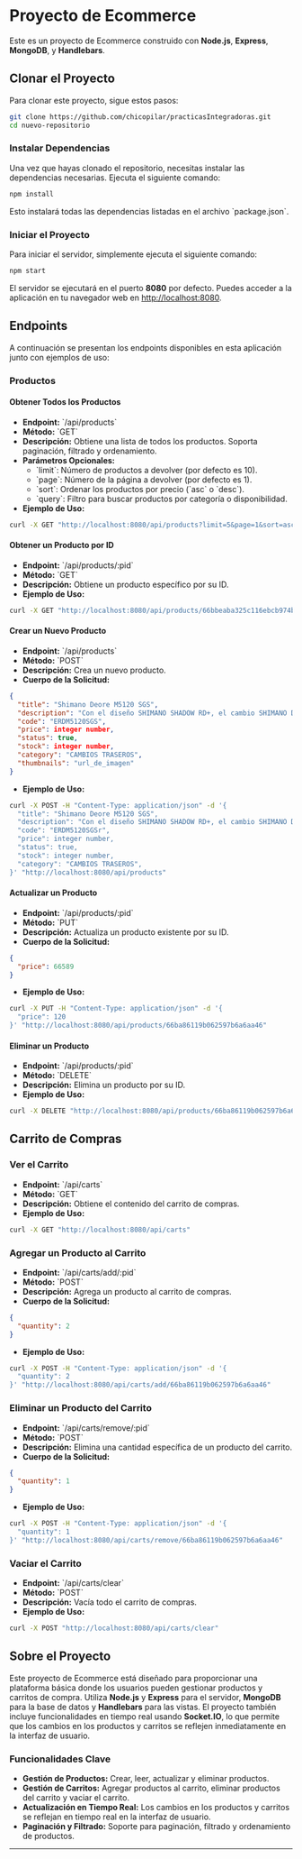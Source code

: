 # Proyecto de Ecommerce

Este es un proyecto de Ecommerce construido con **Node.js**, **Express**, **MongoDB**, y **Handlebars**.

## Clonar el Proyecto

Para clonar este proyecto, sigue estos pasos:

```bash
git clone https://github.com/chicopilar/practicasIntegradoras.git
cd nuevo-repositorio
```

### Instalar Dependencias

Una vez que hayas clonado el repositorio, necesitas instalar las dependencias necesarias. Ejecuta el siguiente comando:

```bash
npm install
```

Esto instalará todas las dependencias listadas en el archivo \`package.json\`.

### Iniciar el Proyecto

Para iniciar el servidor, simplemente ejecuta el siguiente comando:

```bash
npm start
```

El servidor se ejecutará en el puerto **8080** por defecto. Puedes acceder a la aplicación en tu navegador web en [http://localhost:8080](http://localhost:8080).

## Endpoints

A continuación se presentan los endpoints disponibles en esta aplicación junto con ejemplos de uso:

### Productos

#### Obtener Todos los Productos

- **Endpoint:** \`/api/products\`
- **Método:** \`GET\`
- **Descripción:** Obtiene una lista de todos los productos. Soporta paginación, filtrado y ordenamiento.
- **Parámetros Opcionales:**
  - \`limit\`: Número de productos a devolver (por defecto es 10).
  - \`page\`: Número de la página a devolver (por defecto es 1).
  - \`sort\`: Ordenar los productos por precio (\`asc\` o \`desc\`).
  - \`query\`: Filtro para buscar productos por categoría o disponibilidad.
- **Ejemplo de Uso:**

```bash
curl -X GET "http://localhost:8080/api/products?limit=5&page=1&sort=asc&query=category=DESCARRILADORES"
```

#### Obtener un Producto por ID

- **Endpoint:** \`/api/products/:pid\`
- **Método:** \`GET\`
- **Descripción:** Obtiene un producto específico por su ID.
- **Ejemplo de Uso:**

```bash
curl -X GET "http://localhost:8080/api/products/66bbeaba325c116ebcb974b2"
```

#### Crear un Nuevo Producto

- **Endpoint:** \`/api/products\`
- **Método:** \`POST\`
- **Descripción:** Crea un nuevo producto.
- **Cuerpo de la Solicitud:**

```json
{
  "title": "Shimano Deore M5120 SGS",
  "description": "Con el diseño SHIMANO SHADOW RD+, el cambio SHIMANO DEORE M5120 ofrece…",
  "code": "ERDM5120SGS",
  "price": integer number,
  "status": true,
  "stock": integer number,
  "category": "CAMBIOS TRASEROS",
  "thumbnails": "url_de_imagen"
}
```
- **Ejemplo de Uso:**

```bash
curl -X POST -H "Content-Type: application/json" -d '{
  "title": "Shimano Deore M5120 SGS",
  "description": "Con el diseño SHIMANO SHADOW RD+, el cambio SHIMANO DEORE M5120 ofrece…",
  "code": "ERDM5120SGSr",
  "price": integer number,
  "status": true,
  "stock": integer number,
  "category": "CAMBIOS TRASEROS",
}' "http://localhost:8080/api/products"
```

#### Actualizar un Producto

- **Endpoint:** \`/api/products/:pid\`
- **Método:** \`PUT\`
- **Descripción:** Actualiza un producto existente por su ID.
- **Cuerpo de la Solicitud:**

```json
{
  "price": 66589
}
```
- **Ejemplo de Uso:**

```bash
curl -X PUT -H "Content-Type: application/json" -d '{
  "price": 120
}' "http://localhost:8080/api/products/66ba86119b062597b6a6aa46"
```

#### Eliminar un Producto

- **Endpoint:** \`/api/products/:pid\`
- **Método:** \`DELETE\`
- **Descripción:** Elimina un producto por su ID.
- **Ejemplo de Uso:**

```bash
curl -X DELETE "http://localhost:8080/api/products/66ba86119b062597b6a6aa46"
```

## Carrito de Compras

### Ver el Carrito

- **Endpoint:** \`/api/carts\`
- **Método:** \`GET\`
- **Descripción:** Obtiene el contenido del carrito de compras.
- **Ejemplo de Uso:**

```bash
curl -X GET "http://localhost:8080/api/carts"
```

### Agregar un Producto al Carrito

- **Endpoint:** \`/api/carts/add/:pid\`
- **Método:** \`POST\`
- **Descripción:** Agrega un producto al carrito de compras.
- **Cuerpo de la Solicitud:**

```json
{
  "quantity": 2
}
```
- **Ejemplo de Uso:**

```bash
curl -X POST -H "Content-Type: application/json" -d '{
  "quantity": 2
}' "http://localhost:8080/api/carts/add/66ba86119b062597b6a6aa46"
```

### Eliminar un Producto del Carrito

- **Endpoint:** \`/api/carts/remove/:pid\`
- **Método:** \`POST\`
- **Descripción:** Elimina una cantidad específica de un producto del carrito.
- **Cuerpo de la Solicitud:**

```json
{
  "quantity": 1
}
```
- **Ejemplo de Uso:**

```bash
curl -X POST -H "Content-Type: application/json" -d '{
  "quantity": 1
}' "http://localhost:8080/api/carts/remove/66ba86119b062597b6a6aa46"
```

### Vaciar el Carrito

- **Endpoint:** \`/api/carts/clear\`
- **Método:** \`POST\`
- **Descripción:** Vacía todo el carrito de compras.
- **Ejemplo de Uso:**

```bash
curl -X POST "http://localhost:8080/api/carts/clear"
```

## Sobre el Proyecto

Este proyecto de Ecommerce está diseñado para proporcionar una plataforma básica donde los usuarios pueden gestionar productos y carritos de compra. Utiliza **Node.js** y **Express** para el servidor, **MongoDB** para la base de datos y **Handlebars** para las vistas. El proyecto también incluye funcionalidades en tiempo real usando **Socket.IO**, lo que permite que los cambios en los productos y carritos se reflejen inmediatamente en la interfaz de usuario.

### Funcionalidades Clave

- **Gestión de Productos:** Crear, leer, actualizar y eliminar productos.
- **Gestión de Carritos:** Agregar productos al carrito, eliminar productos del carrito y vaciar el carrito.
- **Actualización en Tiempo Real:** Los cambios en los productos y carritos se reflejan en tiempo real en la interfaz de usuario.
- **Paginación y Filtrado:** Soporte para paginación, filtrado y ordenamiento de productos.

---